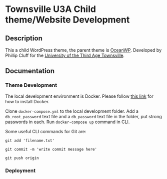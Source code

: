 # Townsville U3A Child theme/Website Development

## Description
This a child WordPress theme, the parent theme is [OceanWP](https://oceanwp.org/).
Developed by Phillip Cluff for the [University of the Third Age Townsville](https://u3atownsville.com/).

## Documentation
### Theme Development
The local development environment is Docker. Please follow [this link](https://docs.docker.com/get-docker/) 
for how to install Docker.

Clone `docker-compose.yml` to the local development folder. Add a `db_root_password` 
text file and a `db_password` text file in the folder, put strong passwords in each.
Run `docker-compose up` command in CLI.

Some useful CLI commands for Git are: 

`git add 'filename.txt'`

`git commit -m 'write commit message here'`

`git push origin`  


### Deployment
